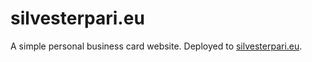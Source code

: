 # silvesterpari.eu
A simple personal business card website. Deployed to [silvesterpari.eu](https://silvesterpari.eu).
